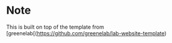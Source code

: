 # Note 

This is built on top of the template from [greenelab[(https://github.com/greenelab/lab-website-template)
